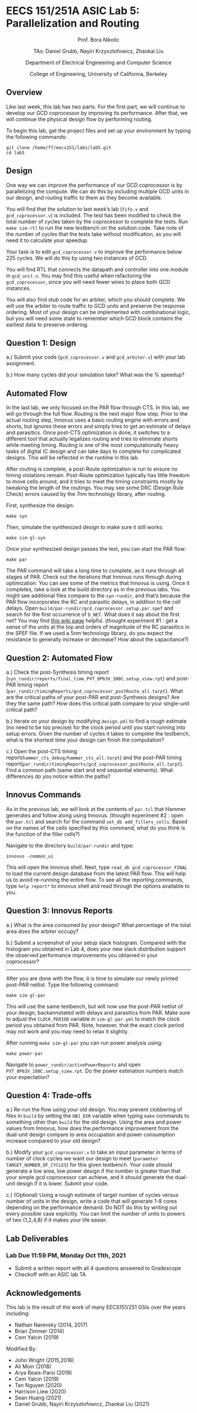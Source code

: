 # EECS 151/251A ASIC Lab 5: Parallelization and Routing

<p align="center">
Prof. Bora Nikolic
</p>
<p align="center">
TAs: Daniel Grubb, Nayiri Krzysztofowicz, Zhaokai Liu
</p>
<p align="center">
Department of Electrical Engineering and Computer Science
</p>
<p align="center">
College of Engineering, University of California, Berkeley
</p>

## Overview

Like last week, this lab has two parts. For the first part, we will continue to develop our GCD
coprocessor by improving its performance. After that, we will continue the physical design flow by
performing routing.

To begin this lab, get the project files and set up your environment by typing the following commands:

```shell
git clone /home/ff/eecs151/labs/lab5.git
cd lab5
```

## Design

One way we can improve the performance of our GCD coprocessor is by parallelizing the compute.
We can do this by including multiple GCD units in our design, and routing traffic to them as they
become available.

You will find that the solution to last week’s lab (`fifo.v` and `gcd_coprocessor.v`) is included. The
test has been modified to check the total number of cycles taken by the coprocessor to complete the
tests. Run `make sim-rtl` to run the new testbench on the solution code. Take note of the number
of cycles that the tests take without modification, as you will need it to calculate your speedup.

Your task is to edit `gcd_coprocessor.v` to improve the performance below 225 cycles. We will do
this by using two instances of GCD.

You will find RTL that connects the datapath and controller into one module in `gcd_unit.v`. You
may find this useful when refactoring the `gcd_coprocessor`, since you will need fewer wires to place
both GCD instances.

You will also find stub code for an arbiter, which you should complete. We will use the arbiter
to route traffic to GCD units and preserve the response ordering. Most of your design can be
implemented with combinational logic, but you will need some state to remember which GCD
block contains the earliest data to preserve ordering.

## Question 1: Design

a.) Submit your code (`gcd_coprocessor.v` and `gcd_arbiter.v`) with your lab assignment.

b.) How many cycles did your simulation take? What was the % speedup?

## Automated Flow

In the last lab, we only focused on the PAR flow through CTS. In this lab, we will go through the full flow.
Routing is the next major flow step. Prior to the actual routing step, Innovus uses a
basic routing engine with errors and shorts, but ignores these errors and simply tries to
get an estimate of delays and parasitics. Once post-CTS
optimization is done, it switches to a different tool that actually legalizes routing and tries to eliminate
shorts while meeting timing. Routing is one of the most
computationally heavy tasks of digital IC design and can take days to complete for complicated designs. 
This will be reflected in the runtime in this lab.

After routing is complete, a post-Route optimization is run to ensure no timing violations
remain. Post-Route optimization typically has little freedom to move cells around, and it tries to
meet the timing constraints mostly by tweaking the length of the routings. You may see some DRC
(Design Rule Check) errors caused by the 7nm technology library, after routing.

First, synthesize the design:

```shell
make syn
```

Then, simulate the synthesized design to make sure it still works:

```shell
make sim-gl-syn
```

Once your synthesized design passes the test, you can start the PAR flow:

```shell
make par
```

The PAR command will take a long time to complete, as it runs through all stages of PAR. 
Check out the iterations that Innovus runs through during optimization.  You can see some of the metrics that Innovus is using.
Once it completes, take a look at the build directory as in the previous labs. You might see additional files
compare to the `syn-rundir`, and that’s because the PAR flow incorporates the RC and parasitic delays, in addition to the cell delays. Open `build/par-rundir/gcd_coprocessor.setup.par.spef`
and search for the first occurrence of `D_NET`. What does it say about the first net? You may find
[this wiki page](https://en.wikipedia.org/wiki/Standard_Parasitic_Exchange_Format#Parasitics) helpful. (thought experiment #1 : get a sense of the units at the top and orders
of magnitude of the RC parasitics in the SPEF file. If we used a 5nm technology library, do you
expect the resistance to generally increase or decrease? How about the capacitance?)

## Question 2: Automated Flow

a.) Check the post-Synthesis timing report
(`syn_rundir/reports/final_time_PVT_0P63V_100C.setup_view.rpt`) and post-PAR timing report (`par_rundir/timingReports/gcd_coprocessor_postRoute_all.tarpt`). What are the critical paths of your post-PAR and post-Synthesis designs? Are they the same path? How does this
critical path compare to your single-unit critical path?

b.) Iterate on your design by modifying `design.yml` to find a rough estimate (no need to be too
precise) for the clock period until you start running into setup errors. Given the number of
cycles it takes to complete the testbench, what is the shortest time your design can finish the
computation?

c.) Open the post-CTS timing report(`hammer_cts_debug/hammer_cts_all.tarpt`) and the post-PAR
timing report(`par_rundir/timingReports/gcd_coprocessor_postRoute_all.tarpt`). Find a
common path (same start and end sequential elements). What differences do you notice within
the paths?


## Innovus Commands

As in the previous lab, we will look at the contents of `par.tcl` that Hammer generates and follow
along using Innovus. (thought experiment #2 : open the `par.tcl` and search for the command
`set_db add_fillers_cells`. Based on the names of the cells specified by this command, what do
you think is the function of the filler cells?)

Navigate to the directory `build/par-rundir` and type:

```shell
innovus -common_ui
```

This will open the Innovus shell. Next, type `read_db gcd_coprocessor_FINAL` to load the current design
database from the latest PAR flow. This will help us to avoid re-running the entire flow. To see
all the reporting commands, type `help report*` to innovus shell and read through the options
available to you.

## Question 3: Innovus Reports

a.) What is the area consumed by your design? What percentage of the total area does the arbiter
occupy?

b.) Submit a screenshot of your setup slack histogram. Compared with the histogram you obtained
in Lab 4, does your new slack distribution support the observed performance improvements you
obtained in your coprocessor?

-----

After you are done with the flow, it is time to simulate our newly printed post-PAR netlist. Type
the following command:

```shell
make sim-gl-par
```

This will use the same testbench, but will now use the post-PAR netlist of your design, backannotated with delays and parasitics from PAR. Make sure to adjust the `CLOCK_PERIOD` variable in `sim-gl-par.yml` to match the clock period you obtained from PAR. Note, however, that the exact
clock period may not work and you may need to relax it slightly.

After running `make sim-gl-par` you can run power analysis using:

```shell
make power-par
```

Navigate to `power_rundir/activePowerReports` and open `PVT_0P63V_100C.setup_view.rpt`. Do
the power estimation numbers match your expectation?

## Question 4: Trade-offs

a.) Re-run the flow using your old design. You may prevent clobbering of files in `build` by setting the
`OBJ_DIR` variable when typing `make` commands to something other than `build` for the old design.
Using the area and power values from Innovus, how does the performance improvement from the
dual-unit design compare to area occupation and power consumption increase compared to your
old design?

b.) Modify your `gcd_coprocessor.v` to take an input parameter in terms of number of clock cycles we
want our design to meet (`parameter TARGET_NUMBER_OF_CYCLES`) for this given testbench. Your
code should generate a low area, low power design if the number is greater than that your simple
gcd coprocessor can achieve, and it should generate the dual-unit design if it is lower. Submit
your code.

c.) (Optional) Using a rough estimate of target number of cycles versus number of units in the design,
write a code that will generate 1-8 cores depending on the performance demand. Do NOT do this
by writing out every possible case explicitly. You can limit the number of units to powers of two
(1,2,4,8) if it makes your life easier.

## Lab Deliverables

### Lab Due 11:59 PM, Monday Oct 11th, 2021

- Submit a written report with all 4 questions answered to Gradescope
- Checkoff with an ASIC lab TA

## Acknowledgements

This lab is the result of the work of many EECS151/251 GSIs over the years including:

- Nathan Narevsky (2014, 2017)
- Brian Zimmer (2014)
- Cem Yalcin (2019)

Modified By:
- John Wright (2015,2016)
- Ali Moin (2018)
- Arya Reais-Parsi (2019)
- Cem Yalcin (2019)
- Tan Nguyen (2020)
- Harrison Liew (2020)
- Sean Huang (2021)
- Daniel Grubb, Nayiri Krzysztofowicz, Zhaokai Liu (2021)
